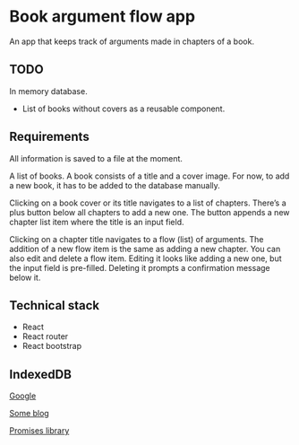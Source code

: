 # Book argument flow app

An app that keeps track of arguments made in chapters of a book.

## TODO

In memory database.

- List of books without covers as a reusable component.

## Requirements

All information is saved to a file at the moment.

A list of books.
A book consists of a title and a cover image.
For now, to add a new book, it has to be added to the database manually.

Clicking on a book cover or its title navigates to a list of chapters.
There’s a plus button below all chapters to add a new one.
The button appends a new chapter list item where the title is an input field.

Clicking on a chapter title navigates to a flow (list) of arguments.
The addition of a new flow item is the same as adding a new chapter.
You can also edit and delete a flow item.
Editing it looks like adding a new one, but the input field is pre-filled.
Deleting it prompts a confirmation message below it.

## Technical stack

- React
- React router
- React bootstrap

## IndexedDB

[Google](https://developers.google.com/web/ilt/pwa/working-with-indexeddb)

[Some blog](https://flaviocopes.com/indexeddb/)

[Promises library](https://github.com/jakearchibald/idb)
